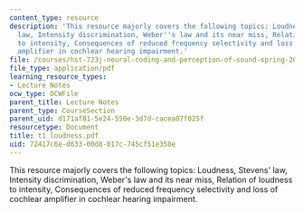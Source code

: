 ```yaml
---
content_type: resource
description: 'This resource majorly covers the following topics: Loudness, Stevens''
  law, Intensity discrimination, Weber''s law and its near miss, Relation of loudness
  to intensity, Consequences of reduced frequency selectivity and loss of cochlear
  amplifier in cochlear hearing impairment.'
file: /courses/hst-723j-neural-coding-and-perception-of-sound-spring-2005/72417c6ed63300d8017c745cf51e358e_t1_loudness.pdf
file_type: application/pdf
learning_resource_types:
- Lecture Notes
ocw_type: OCWFile
parent_title: Lecture Notes
parent_type: CourseSection
parent_uid: d171af81-5e24-550e-3d7d-cacea07f025f
resourcetype: Document
title: t1_loudness.pdf
uid: 72417c6e-d633-00d8-017c-745cf51e358e
---
```

This resource majorly covers the following topics: Loudness, Stevens' law, Intensity discrimination, Weber's law and its near miss, Relation of loudness to intensity, Consequences of reduced frequency selectivity and loss of cochlear amplifier in cochlear hearing impairment.

